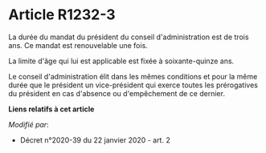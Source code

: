 # Article R1232-3

La durée du mandat du président du conseil d'administration est de trois ans. Ce mandat est renouvelable une fois.

La limite d'âge qui lui est applicable est fixée à soixante-quinze ans.

Le conseil d'administration élit dans les mêmes conditions et pour la même durée que le président un vice-président qui
exerce toutes les prérogatives du président en cas d'absence ou d'empêchement de ce dernier.

**Liens relatifs à cet article**

_Modifié par_:

  - Décret n°2020-39 du 22 janvier 2020 - art. 2
